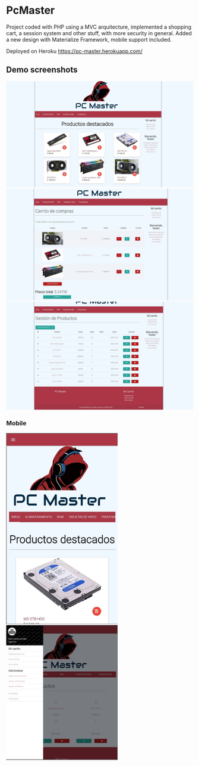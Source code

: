 # PcMaster
Project coded with PHP using a MVC arquitecture, implemented a shopping cart, a session system and other stuff, with more security in general.
Added a new design with Materialize Framework, mobile support included.

Deployed on Heroku https://pc-master.herokuapp.com/

## Demo screenshots
<img src="assets/demo/demo1.jpg" alt="demo 1" width="600" />
<img src="assets/demo/demo2.jpg" alt="demo 1" width="600" />
<img src="assets/demo/demo3.jpg" alt="demo 1" width="600" />

### Mobile

<img src="assets/demo/mobile.jpg" alt="demo 1" width="300" />
<img src="assets/demo/mobile2.jpg" alt="demo 1" width="300" />
